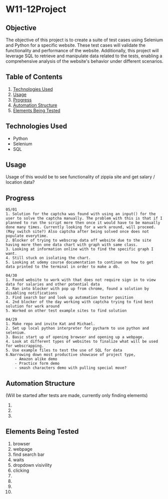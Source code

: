 # W11-12Project

## Objective

The objective of this project is to create a suite of test cases using Selenium and Python for a specific website. These test cases will validate the functionality and performance of the website. Additionally, this project will leverage SQL to retrieve and manipulate data related to the tests, enabling a comprehensive analysis of the website's behavior under different scenarios.

## Table of Contents
1. [Technologies Used](#technologies-used)
2. [Usage](#usage)
3. [Progress](#progress)
4. [Automation Structure](#automation-structure)
4. [Elements Being Tested](#elements-being-tested)


## Technologies Used
- Python
- Selenium
- SQL

## Usage
Usage of this would be to see functionality of zippia site and get salary / location data?

## Progress
    05/01
    1. Solution for the captcha was found with using an input() for the user to solve the captcha manually. The problem with this is that if I planned to run the script more then once it would have to be manually done many times. Currently looking for a work around, will proceed. (May switch site?) Also captcha after being solved once does not populate everytime.
    2. Blocker of trying to webscrap data off website due to the site having more then one data chart with graph with same class.
    3. Looking at information online with to find the specific graph I want.
    4. Still stuck on isolating the chart.
    5. Looking at udemy course documentation to continue on how to get data printed to the terminal in order to make a db.

    04/30
    1. Found website to work with that does not require sign in to view data for salaries and other potential data
    2. Ran into blocker with pop up from chrome, found a solution by disabling notifications
    3. Find search bar and look up automation tester position
    4. 2nd blocker of the day working with captcha trying to find best solution for work around
    5. Worked on other test example sites to find solution

    04/29
    1. Make repo and invite Kat and Michael.
    2. Set up local python interpreter for pycharm to use python and selenium.
    3. Basic start up of opening browser and opening up a webpage.
    4. Look at different types of websites to finalize what will be used for webscrapping.
    5. Use example files to test the use of SQL for data
    6.Narrowing down most productive showcase of project type, 
        - Amazon alike demo
        - Practice form demo
        - smash characters demo with pulling special move?

## Automation Structure
(Will be started after tests are made, currently only finding elements)

1. 
2. 
3. 

## Elements Being Tested
1. browser
2. webpage
3. find search bar
4. waits
5. dropdown visivility
6. clicking
7. 
8. 
9. 
10. 

